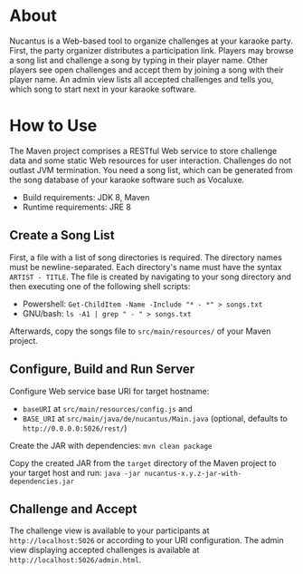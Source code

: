 # About
Nucantus is a Web-based tool to organize challenges at your karaoke party. First, the party organizer distributes a participation link. Players may browse a song list and challenge a song by typing in their player name. Other players see open challenges and accept them by joining a song with their player name. An admin view lists all accepted challenges and tells you, which song to start next in your karaoke software.

# How to Use
The Maven project comprises a RESTful Web service to store challenge data and some static Web resources for user interaction. Challenges do not outlast JVM termination. You need a song list, which can be generated from the song database of your karaoke software such as Vocaluxe.

* Build requirements: JDK 8, Maven
* Runtime requirements: JRE 8

## Create a Song List
First, a file with a list of song directories is required. The directory names must be newline-separated. Each directory's name must have the syntax ```ARTIST - TITLE```. The file is created by navigating to your song directory and then executing one of the following shell scripts:

* Powershell: ```Get-ChildItem -Name -Include "* - *" > songs.txt```
* GNU/bash: ```ls -A1 | grep " - " > songs.txt```

Afterwards, copy the songs file to ```src/main/resources/``` of your Maven project.

## Configure, Build and Run Server
Configure Web service base URI for target hostname:

* ```baseURI``` at ```src/main/resources/config.js``` and
* ```BASE_URI``` at ```src/main/java/de/nucantus/Main.java``` (optional, defaults to ```http://0.0.0.0:5026/rest/```)

Create the JAR with dependencies: ```mvn clean package```

Copy the created JAR from the ```target``` directory of the Maven project to your target host and run: ```java -jar nucantus-x.y.z-jar-with-dependencies.jar``` 

## Challenge and Accept
The challenge view is available to your participants at ```http://localhost:5026``` or according to your URI configuration. The admin view displaying accepted challenges is available at ```http://localhost:5026/admin.html```.
